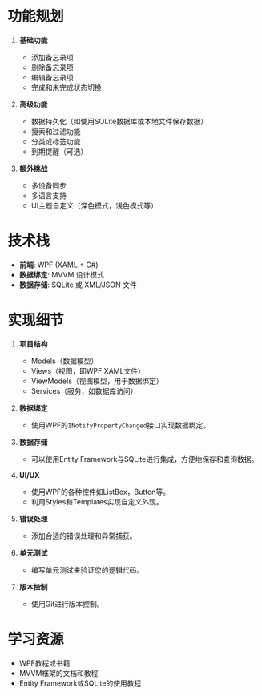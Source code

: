 # 功能规划
1. **基础功能**
    - 添加备忘录项
    - 删除备忘录项
    - 编辑备忘录项
    - 完成和未完成状态切换
    
2. **高级功能**
    - 数据持久化（如使用SQLite数据库或本地文件保存数据）
    - 搜索和过滤功能
    - 分类或标签功能
    - 到期提醒（可选）

3. **额外挑战**
    - 多设备同步
    - 多语言支持
    - UI主题自定义（深色模式，浅色模式等）

# 技术栈
- **前端**: WPF (XAML + C#)
- **数据绑定**: MVVM 设计模式
- **数据存储**: SQLite 或 XML/JSON 文件

# 实现细节
1. **项目结构**
    - Models（数据模型）
    - Views（视图，即WPF XAML文件）
    - ViewModels（视图模型，用于数据绑定）
    - Services（服务，如数据库访问）

2. **数据绑定**
    - 使用WPF的`INotifyPropertyChanged`接口实现数据绑定。
  
3. **数据存储**
    - 可以使用Entity Framework与SQLite进行集成，方便地保存和查询数据。

4. **UI/UX**
    - 使用WPF的各种控件如ListBox，Button等。
    - 利用Styles和Templates实现自定义外观。

5. **错误处理**
    - 添加合适的错误处理和异常捕获。

6. **单元测试**
    - 编写单元测试来验证您的逻辑代码。

7. **版本控制**
    - 使用Git进行版本控制。

# 学习资源
- WPF教程或书籍
- MVVM框架的文档和教程
- Entity Framework或SQLite的使用教程
